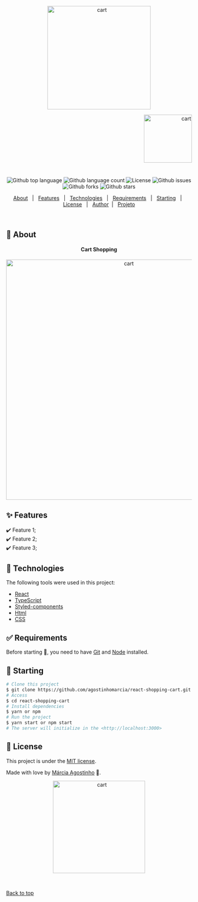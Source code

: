 <p align="center">
   <img src="https://media.giphy.com/media/uZ7wLTpoMbtikW2wUY/giphy.gif" alt="cart" width="280"/>
</p>

<p align="right">
   <img src="https://media.giphy.com/media/3sZZuaEm2o7arjuiV3/giphy.gif" alt="cart" width="130"/>
</p>




<h1 align="center"></h1>

<p align="center">
  <img alt="Github top language" src="https://img.shields.io/github/languages/top/agostinhomarcia/react-shopping-cart?color=479aa3">

  <img alt="Github language count" src="https://img.shields.io/github/languages/count/agostinhomarcia/react-shopping-cart?color=479aa3">

 

  <img alt="License" src="https://img.shields.io/github/license/agostinhomarcia/react-shopping-cart?color=56BEB8">

   <img alt="Github issues" src="https://img.shields.io/github/issues/agostinhomarcia/react-shopping-cart?color=479aa3" /> 

   <img alt="Github forks" src="https://img.shields.io/github/forks/agostinhomarcia/react-shopping-cart?color=479aa3" /> 

   <img alt="Github stars" src="https://img.shields.io/github/stars/agostinhomarcia/react-shopping-cart?color=479aa3" /> 
</p>


<p align="center">
  <a href="#dart-about">About</a> &#xa0; | &#xa0; 
  <a href="#sparkles-features">Features</a> &#xa0; | &#xa0;
  <a href="#rocket-technologies">Technologies</a> &#xa0; | &#xa0;
  <a href="#white_check_mark-requirements">Requirements</a> &#xa0; | &#xa0;
  <a href="#checkered_flag-starting">Starting</a> &#xa0; | &#xa0;
  <a href="#memo-license">License</a> &#xa0; | &#xa0;
  <a href="https://github.com/agostinhomarcia" target="_blank">Author</a>&#xa0; | &#xa0
  <a href="#" target="_blank" rel="noopener noreferrer">Projeto</a>
</p>

<br>

## :dart: About ##


<h4 align="center"> Cart Shopping </h4>

<p align="center">
   <img src="#" alt="cart" width="650"/>
</p>


## :sparkles: Features ##

:heavy_check_mark: Feature 1;\
:heavy_check_mark: Feature 2;\
:heavy_check_mark: Feature 3;

## :rocket: Technologies ##

The following tools were used in this project:

- [React](https://pt-br.reactjs.org/)
- [TypeScript](https://www.w3schools.com/typescript/) 
- [Styled-components](https://styled-components.com/docs/) 
- [Html](https://developer.mozilla.org/pt-BR/docs/Web/HTML/Element/html/)  
- [CSS](https://developer.mozilla.org/pt-BR/docs/Web/CSS)  


## :white_check_mark: Requirements ##

Before starting :checkered_flag:, you need to have [Git](https://git-scm.com) and [Node](https://nodejs.org/en/) installed.

## :checkered_flag: Starting ##


```bash
# Clone this project
$ git clone https://github.com/agostinhomarcia/react-shopping-cart.git
# Access
$ cd react-shopping-cart
# Install dependencies
$ yarn or npm 
# Run the project
$ yarn start or npm start 
# The server will initialize in the <http://localhost:3000>
```


## :memo: License ##


This project is under the [MIT license](./License).

Made with love by [Márcia Agostinho](https://github.com/agostinhomarcia) 🚀.




<p align="center">
   <img src="https://media.giphy.com/media/ekY2WkQVcAsaAQpDnu/giphy.gif" alt="cart" width="250"/>
</p>

&#xa0;

<a href="#top">Back to top </a>
